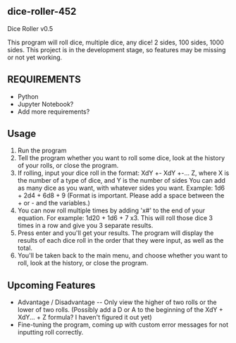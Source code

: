 ## dice-roller-452
Dice Roller v0.5

This program will roll dice, multiple dice, any dice! 2 sides, 100 sides,
1000 sides. This project is in the development stage, so features may be missing
or not yet working.

## REQUIREMENTS
- Python
- Jupyter Notebook?
- Add more requirements?

## Usage
1. Run the program
2. Tell the program whether you want to roll some dice, look at the history of your rolls, or close the program.
3. If rolling, input your dice roll in the format: XdY +- XdY +-... Z, where X is the number of a type of dice, and Y is the number of sides
You can add as many dice as you want, with whatever sides you want. Example: 1d6 + 2d4 + 6d8 + 9
    (Format is important. Please add a space between the + or - and the variables.)
4. You can now roll multiple times by adding 'x#' to the end of your equation. For example: 1d20 + 1d6 + 7 x3. This will roll
those dice 3 times in a row and give you 3 separate results.
5. Press enter and you'll get your results. The program will display the results of each dice roll in the order that
they were input, as well as the total.
6. You'll be taken back to the main menu, and choose whether you want to roll, look at the history, or close the program.

## Upcoming Features
- Advantage / Disadvantage -- Only view the higher of two rolls or the lower of two rolls. (Possibly add a D or A to the
beginning of the XdY + XdY... + Z formula? I haven't figured it out yet)
- Fine-tuning the program, coming up with custom error messages for not inputting roll correctly.
